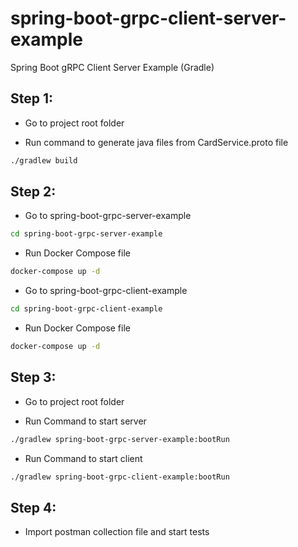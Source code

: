# spring-boot-grpc-client-server-example
Spring Boot gRPC Client Server Example (Gradle)

## Step 1:

* Go to project root folder

* Run command to generate java files from CardService.proto file
```bash
./gradlew build
```

## Step 2:

* Go to spring-boot-grpc-server-example

```bash
cd spring-boot-grpc-server-example
```

* Run Docker Compose file

```bash
docker-compose up -d
```

* Go to spring-boot-grpc-client-example

```bash
cd spring-boot-grpc-client-example
```

* Run Docker Compose file

```bash
docker-compose up -d
```


## Step 3: 

* Go to project root folder

* Run Command to start server

```bash
./gradlew spring-boot-grpc-server-example:bootRun
```

* Run Command to start client

```bash
./gradlew spring-boot-grpc-client-example:bootRun
```

## Step 4: 

* Import postman collection file and start tests



